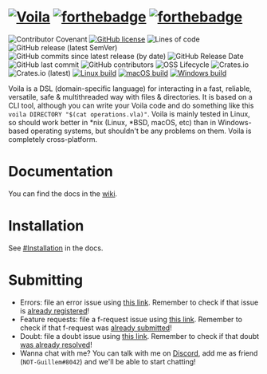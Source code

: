 # [![Voila](https://i.ibb.co/R2T5Tvb/voila.png)](https://shields.io/)   [![forthebadge](https://forthebadge.com/images/badges/made-with-rust.svg)](https://forthebadge.com)   [![forthebadge](https://forthebadge.com/images/badges/built-with-love.svg)](https://forthebadge.com)

![Contributor Covenant](https://img.shields.io/badge/Contributor%20Covenant-2.1-4baaaa.svg)
[![GitHub license](https://img.shields.io/github/license/Alonely0/voila.svg)](https://github.com/Alonely0/voila/blob/master/LICENSE)
![Lines of code](https://img.shields.io/tokei/lines/github/Alonely0/Voila)
![GitHub release (latest SemVer)](https://img.shields.io/github/v/release/Alonely0/Voila?label=latest%20release)
![GitHub commits since latest release (by date)](https://img.shields.io/github/commits-since/Alonely0/Voila/latest/main)
![GitHub Release Date](https://img.shields.io/github/release-date/Alonely0/Voila?label=last%20release%20date)
![GitHub last commit](https://img.shields.io/github/last-commit/Alonely0/Voila)
![GitHub contributors](https://img.shields.io/github/contributors/Alonely0/Voila)
![OSS Lifecycle](https://img.shields.io/osslifecycle/Alonely0/Voila)
![Crates.io](https://img.shields.io/crates/d/voila?label=downloads%40%2A)
![Crates.io (latest)](https://img.shields.io/crates/dv/voila)
[![Linux build](https://github.com/Alonely0/Voila/actions/workflows/linux-ci.yml/badge.svg)](https://github.com/Alonely0/Voila/actions/workflows/linux-ci.yml)
[![macOS build](https://github.com/Alonely0/Voila/actions/workflows/mac-ci.yml/badge.svg)](https://github.com/Alonely0/Voila/actions/workflows/mac-ci.yml)
[![Windows build](https://github.com/Alonely0/Voila/actions/workflows/windows-ci.yml/badge.svg)](https://github.com/Alonely0/Voila/actions/workflows/windows-ci.yml)

Voila is a DSL (domain-specific language) for interacting in a fast, reliable, versatile, safe & multithreaded way with files & directories. It is based on a CLI tool, although you can write your Voila code and do something like this `voila DIRECTORY "$(cat operations.vla)"`. Voila is mainly tested in Linux, so should work better in \*nix (Linux, \*BSD, macOS, etc) than in Windows-based operating systems, but shouldn't be any problems on them. Voila is completely cross-platform.

# Documentation
You can find the docs in the [wiki](https://github.com/Alonely0/Voila/wiki/Documentation).

# Installation

See [#Installation](https://github.com/Alonely0/Voila/wiki/Installation) in the docs.

# Submitting

* Errors: file an error issue using [this link](https://github.com/Alonely0/voila/issues/new?assignees=Alonely0&labels=bug&template=bug_report.md&title=). Remember to check if that issue is [already registered](https://github.com/Alonely0/voila/labels/bug)!
* Feature requests: file a f-request issue using [this link](https://github.com/Alonely0/voila/issues/new?assignees=Alonely0&labels=enhancement&template=feature_request.md&title=). Remember to check if that f-request was [already submitted](https://github.com/Alonely0/voila/labels/enhancement)!
* Doubt: file a doubt issue using [this link](https://github.com/Alonely0/voila/issues/new?assignees=Alonely0&labels=question&template=doubt.md&title=). Remember to check if that doubt [was already resolved](https://github.com/Alonely0/voila/labels/question)!
* Wanna chat with me? You can talk with me on [Discord](https://discord.com), add me as friend (`NOT-Guillem#8042`) and we'll be able to start chatting!

